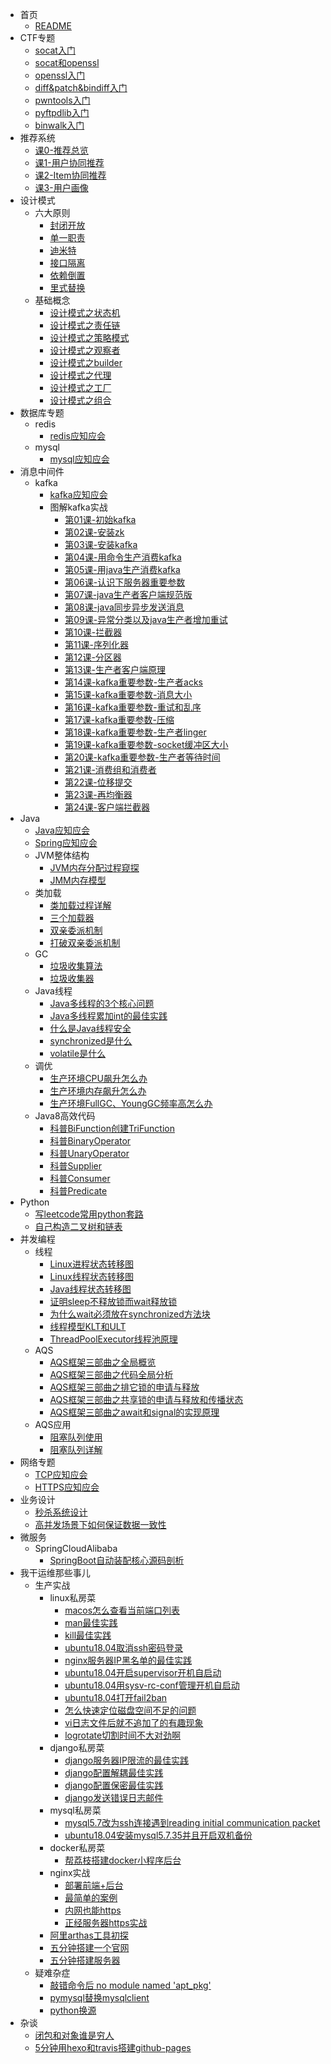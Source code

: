 * 首页
  * [README](README.md)
* CTF专题
  * [socat入门](CTF专题/socat入门.md)
  * [socat和openssl](CTF专题/socat和openssl.md)
  * [openssl入门](CTF专题/openssl入门.md)
  * [diff&patch&bindiff入门](CTF专题/diff&patch&bindiff入门.md)
  * [pwntools入门](CTF专题/pwntools入门.md)
  * [pyftpdlib入门](CTF专题/pyftpdlib入门.md)
  * [binwalk入门](CTF专题/binwalk入门.md)
* 推荐系统
  * [课0-推荐总览](推荐系统/0推荐总览.md)
  * [课1-用户协同推荐](推荐系统/1用户协同推荐.md)
  * [课2-Item协同推荐](推荐系统/2Item协同推荐.md)
  * [课3-用户画像](推荐系统/3用户画像.md)
* 设计模式
  * 六大原则
      * [封闭开放](设计模式/六大原则/封闭开放.md)
      * [单一职责](设计模式/六大原则/单一职责.md)
      * [迪米特](设计模式/六大原则/迪米特.md)
      * [接口隔离](设计模式/六大原则/接口隔离.md)
      * [依赖倒置](设计模式/六大原则/依赖倒置.md)
      * [里式替换](设计模式/六大原则/里式替换.md)
  * 基础概念
      * [设计模式之状态机](设计模式/基础概念/设计模式之状态机.md)
      * [设计模式之责任链](设计模式/基础概念/设计模式之责任链.md)
      * [设计模式之策略模式](设计模式/基础概念/设计模式之策略模式.md)
      * [设计模式之观察者](设计模式/基础概念/设计模式之观察者.md)
      * [设计模式之builder](设计模式/基础概念/设计模式之builder.md)
      * [设计模式之代理](设计模式/基础概念/设计模式之代理.md)
      * [设计模式之工厂](设计模式/基础概念/设计模式之工厂.md)
      * [设计模式之组合](设计模式/基础概念/设计模式之组合模式.md)
* 数据库专题
  * redis
    * [redis应知应会](数据库专题/redis应知应会.md)
  * mysql
    * [mysql应知应会](数据库专题/mysql应知应会.md)
* 消息中间件
  * kafka
      * [kafka应知应会](消息中间件/kafka应知应会.md)
      * 图解kafka实战
         * [第01课-初始kafka](消息中间件/图解kafka实战/第1课初始kafka.md)
         * [第02课-安装zk](消息中间件/图解kafka实战/第2课安装zookeeper.md)
         * [第03课-安装kafka](消息中间件/图解kafka实战/第3课安装kafka.md)
         * [第04课-用命令生产消费kafka](消息中间件/图解kafka实战/第4课用命令生产消费kafka.md)
         * [第05课-用java生产消费kafka](消息中间件/图解kafka实战/第5课用java生产消费kafka初级版.md)
         * [第06课-认识下服务器重要参数](消息中间件/图解kafka实战/第6课认识下服务器重要参数.md)
         * [第07课-java生产者客户端规范版](消息中间件/图解kafka实战/第7课java生产者客户端规范版.md)
         * [第08课-java同步异步发送消息](消息中间件/图解kafka实战/第8课java同步异步发送消息.md)
         * [第09课-异常分类以及java生产者增加重试](消息中间件/图解kafka实战/第9课异常分类以及java生产者增加重试.md)
         * [第10课-拦截器](消息中间件/图解kafka实战/第10课拦截器.md)
         * [第11课-序列化器](消息中间件/图解kafka实战/第11课序列化器.md)
         * [第12课-分区器](消息中间件/图解kafka实战/第12课分区器.md)
         * [第13课-生产者客户端原理](消息中间件/图解kafka实战/第13课生产者客户端原理.md)
         * [第14课-kafka重要参数-生产者acks](消息中间件/图解kafka实战/第14课kafka重要参数-生产者acks.md)
         * [第15课-kafka重要参数-消息大小](消息中间件/图解kafka实战/第15课kafka重要参数-消息大小.md)
         * [第16课-kafka重要参数-重试和乱序](消息中间件/图解kafka实战/第16课kafka重要参数-生产者重试和乱序.md)
         * [第17课-kafka重要参数-压缩](消息中间件/图解kafka实战/第17课kafka重要参数-压缩.md)
         * [第18课-kafka重要参数-生产者linger](消息中间件/图解kafka实战/第18课kafka重要参数-生产者linger.md)
         * [第19课-kafka重要参数-socket缓冲区大小](消息中间件/图解kafka实战/第19课kafka重要参数-生产者socket缓冲区大小.md)
         * [第20课-kafka重要参数-生产者等待时间](消息中间件/图解kafka实战/第20课kafka重要参数-生产者等待时间.md)
         * [第21课-消费组和消费者](消息中间件/图解kafka实战/第21课消费组和消费者.md)
         * [第22课-位移提交](消息中间件/图解kafka实战/第22课位移提交.md)
         * [第23课-再均衡器](消息中间件/图解kafka实战/第23课再均衡器.md)
         * [第24课-客户端拦截器](消息中间件/图解kafka实战/第24课客户端拦截器.md)
* Java
  * [Java应知应会](JVM/Java应知应会.md)
  * [Spring应知应会](JVM/Spring应知应会.md)
  * JVM整体结构
      * [JVM内存分配过程窥探](JVM/JVM整体架构/JVM内存分配过程窥探.md)
      * [JMM内存模型](JVM/JVM整体架构/JMM内存模型.md)
  * 类加载
      * [类加载过程详解](JVM/类加载/类加载过程详解.md)
      * [三个加载器](JVM/类加载/三个加载器.md)
      * [双亲委派机制](JVM/类加载/双亲委派机制.md)
      * [打破双亲委派机制](JVM/类加载/打破双亲委派机制.md)
  * GC
      * [垃圾收集算法](JVM/GC/垃圾收集算法.md)
      * [垃圾收集器](JVM/GC/垃圾收集器.md)
  * Java线程  
      * [Java多线程的3个核心问题](JVM/Java线程/Java多线程的3个核心问题.md)
      * [Java多线程累加int的最佳实践](JVM/Java线程/Java多线程累加int的最佳实践.md)
      * [什么是Java线程安全](JVM/Java线程/什么是Java线程安全.md)
      * [synchronized是什么](JVM/Java线程/synchronized是什么.md)
      * [volatile是什么](JVM/Java线程/volatile是什么.md)
  * 调优
      * [生产环境CPU飙升怎么办](JVM/调优/生产环境CPU飙升怎么办.md)
      * [生产环境内存飙升怎么办](JVM/调优/生产环境内存飙升怎么办.md)
      * [生产环境FullGC、YoungGC频率高怎么办](JVM/调优/生产环境FullGC、YoungGC频率高怎么办.md)
  * Java8高效代码
      * [科普BiFunction创建TriFunction](JVM/Java8高效代码/科普BiFunction创建TriFunction.md)
      * [科普BinaryOperator](JVM/Java8高效代码/科普BinaryOperator.md)
      * [科普UnaryOperator](JVM/Java8高效代码/科普UnaryOperator.md)
      * [科普Supplier](JVM/Java8高效代码/科普Supplier.md)
      * [科普Consumer](JVM/Java8高效代码/科普Consumer.md)
      * [科普Predicate](JVM/Java8高效代码/科普Predicate.md)
* Python
  * [写leetcode常用python套路](Python/写leetcode常用python套路.md)
  * [自己构造二叉树和链表](Python/自己构造二叉树和链表.md)
* 并发编程
  * 线程
      * [Linux进程状态转移图](并发编程/线程/Linux进程状态转移图.md)
      * [Linux线程状态转移图](并发编程/线程/Linux线程状态转移图.md)
      * [Java线程状态转移图](并发编程/线程/Java线程状态转移图.md)
      * [证明sleep不释放锁而wait释放锁](并发编程/线程/证明sleep不释放锁而wait释放锁.md)
      * [为什么wait必须放在synchronized方法块](并发编程/线程/为什么wait必须放在synchronized方法块.md)
      * [线程模型KLT和ULT](并发编程/线程/线程模型KLT和ULT.md)
      * [ThreadPoolExecutor线程池原理](并发编程/线程/ThreadPoolExecutor线程池原理.md)
  * AQS
      * [AQS框架三部曲之全局概览](并发编程/AQS/AQS框架三部曲之全局概览.md)
      * [AQS框架三部曲之代码全局分析](并发编程/AQS/AQS框架三部曲之代码全局分析.md)
      * [AQS框架三部曲之排它锁的申请与释放](并发编程/AQS/AQS框架三部曲之排它锁的申请与释放.md)
      * [AQS框架三部曲之共享锁的申请与释放和传播状态](并发编程/AQS/AQS框架三部曲之共享锁的申请与释放和传播状态.md)
      * [AQS框架三部曲之await和signal的实现原理](并发编程/AQS/AQS框架三部曲之await和signal的实现原理.md)
  * AQS应用
      * [阻塞队列使用](并发编程/AQS应用/阻塞队列使用.md)
      * [阻塞队列详解](并发编程/AQS应用/阻塞队列详解.md)
* 网络专题
  * [TCP应知应会](网络专题/TCP应知应会.md)
  * [HTTPS应知应会](网络专题/HTTPS应知应会.md)
* 业务设计
  * [秒杀系统设计](业务设计/秒杀系统设计.md)
  * [高并发场景下如何保证数据一致性](业务设计/高并发场景下如何保证数据一致性.md)
* 微服务
  * SpringCloudAlibaba
    * [SpringBoot自动装配核心源码剖析](微服务专题/SpringCloudAlibaba/SpringBoot自动装配核心源码剖析.md)
* 我干运维那些事儿
  * 生产实战
      * linux私房菜
        * [macos怎么查看当前端口列表](我干运维那些事/生产实战/linux私房菜/macos怎么查看当前端口列表.md)      
        * [man最佳实践](我干运维那些事/生产实战/linux私房菜/man的最佳实践.md)      
        * [kill最佳实践](我干运维那些事/生产实战/linux私房菜/kill的最佳实践.md)   
        * [ubuntu18.04取消ssh密码登录](我干运维那些事/生产实战/linux私房菜/ubuntu18.04取消ssh密码登录.md)
        * [nginx服务器IP黑名单的最佳实践](我干运维那些事/生产实战/linux私房菜/nginx服务器IP黑名单的最佳实践.md)  
        * [ubuntu18.04开启supervisor开机自启动](我干运维那些事/生产实战/linux私房菜/ubuntu18.04开启supervisor开机自启动.md)
        * [ubuntu18.04用sysv-rc-conf管理开机自启动](我干运维那些事/生产实战/linux私房菜/ubuntu18.04用sysv-rc-conf管理开机自启动.md)
        * [ubuntu18.04打开fail2ban](我干运维那些事/生产实战/linux私房菜/ubuntu18.04打开fail2ban.md)
        * [怎么快速定位磁盘空间不足的问题](我干运维那些事/生产实战/linux私房菜/怎么快速定位磁盘空间不足的问题.md)  
        * [vi日志文件后就不追加了的有趣现象](我干运维那些事/生产实战/linux私房菜/vi日志文件后就不追加了的有趣现象.md)  
        * [logrotate切割时间不大对劲啊](我干运维那些事/生产实战/linux私房菜/logrotate切割时间不大对劲啊.md)  
      * django私房菜   
        * [django服务器IP限流的最佳实践](我干运维那些事/生产实战/django私房菜/django服务器IP限流的最佳实践.md)  
        * [django配置解耦最佳实践](我干运维那些事/生产实战/django私房菜/django配置解耦最佳实践.md)  
        * [django配置保密最佳实践](我干运维那些事/生产实战/django私房菜/django配置保密最佳实践.md)  
        * [django发送错误日志邮件](我干运维那些事/生产实战/django私房菜/django发送错误日志邮件.md)
      * mysql私房菜
        * [mysql5.7改为ssh连接遇到reading initial communication packet](我干运维那些事/生产实战/mysql私房菜/mysql5.7改为ssh连接遇到reading-initial-communication-packet.md)
        * [ubuntu18.04安装mysql5.7.35并且开启双机备份](我干运维那些事/生产实战/mysql私房菜/ubuntu18.04安装mysql5.7.35并且开启双机备份.md)
      * docker私房菜
        * [帮荔枝搭建docker小程序后台](我干运维那些事/生产实战/docker私房菜/帮荔枝搭建docker小程序后台.md)
      * nginx实战
        * [部署前端+后台](我干运维那些事/生产实战/nginx案例/部署前端+后台.md)
        * [最简单的案例](我干运维那些事/生产实战/nginx案例/最简单的案例.md)
        * [内网也能https](我干运维那些事/生产实战/nginx案例/内网也能https.md)
        * [正经服务器https实战](我干运维那些事/生产实战/nginx案例/正经服务器https实战.md)
      * [阿里arthas工具初探](我干运维那些事/生产实战/阿里arthas工具初探.md)  
      * [五分钟搭建一个官网](我干运维那些事/生产实战/五分钟搭建一个官网.md)  
      * [五分钟搭建服务器](我干运维那些事/生产实战/五分钟搭建服务器.md)  
  * 疑难杂症
    * [敲错命令后 no module named 'apt_pkg'](我干运维那些事/疑难杂症/NoModuleNamed'apt_pkg'.md)
    * [pymysql替换mysqlclient](我干运维那些事/疑难杂症/pymysql替换mysqlclient.md)
    * [python换源](我干运维那些事/疑难杂症/python换源.md)
* 杂谈
  * [闭包和对象谁是穷人](闭包是穷人的对象，对象是穷人的闭包.md)
  * [5分钟用hexo和travis搭建github-pages](5分钟用hexo和travis搭建github-pages.md)
  